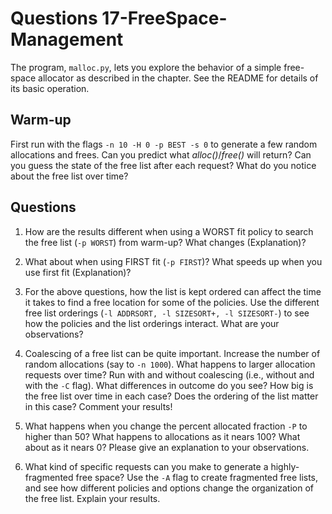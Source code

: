 # Questions 17-FreeSpace-Management

The program, `malloc.py`, lets you explore the behavior of a simple free-space
allocator as described in the chapter. See the README for details of its basic
operation.

## Warm-up

First run with the flags `-n 10 -H 0 -p BEST -s 0` to generate a few random
allocations and frees. Can you predict what *alloc()*/*free()* will return? Can
you guess the state of the free list after each request? What do you notice
about the free list over time?

## Questions

1. How are the results different when using a WORST fit policy to search the
   free list (`-p WORST`) from warm-up? What changes (Explanation)?

2. What about when using FIRST fit (`-p FIRST`)? What speeds up when you use
   first fit (Explanation)?

3. For the above questions, how the list is kept ordered can affect the time it
   takes to find a free location for some of the policies. Use the different
   free list orderings (`-l ADDRSORT, -l SIZESORT+, -l SIZESORT-`) to see how
   the policies and the list orderings interact. What are your observations?

4. Coalescing of a free list can be quite important. Increase the number of
   random allocations (say to `-n 1000`). What happens to larger allocation
   requests over time? Run with and without coalescing (i.e., without and with
   the `-C` flag). What differences in outcome do you see? How big is the free
   list over time in each case? Does the ordering of the list matter in this
   case? Comment your results!

5. What happens when you change the percent allocated fraction `-P` to higher
   than 50? What happens to allocations as it nears 100? What about as it nears
   0? Please give an explanation to your observations.

6. What kind of specific requests can you make to generate a highly-fragmented
   free space? Use the `-A` flag to create fragmented free lists, and see how
   different policies and options change the organization of the free list.
   Explain your results.

